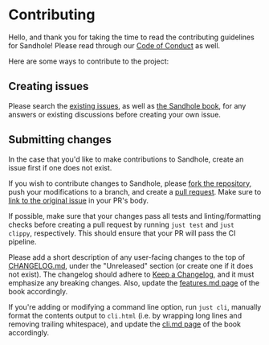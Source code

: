# Contributing

Hello, and thank you for taking the time to read the contributing guidelines for Sandhole! Please read through our [Code of Conduct](./CODE_OF_CONDUCT.md) as well.

Here are some ways to contribute to the project:

## Creating issues

Please search the [existing issues](https://github.com/EpicEric/sandhole/issues), as well as [the Sandhole book](https://sandhole.com.br/), for any answers or existing discussions before creating your own issue.

## Submitting changes

In the case that you'd like to make contributions to Sandhole, create an issue first if one does not exist.

If you wish to contribute changes to Sandhole, please [fork the repository](https://github.com/EpicEric/sandhole/fork), push your modifications to a branch, and create a [pull request](https://github.com/EpicEric/sandhole/compare). Make sure to [link to the original issue](https://docs.github.com/en/issues/tracking-your-work-with-issues/using-issues/linking-a-pull-request-to-an-issue#linking-a-pull-request-to-an-issue-using-a-keyword) in your PR's body.

If possible, make sure that your changes pass all tests and linting/formatting checks before creating a pull request by running `just test` and `just clippy`, respectively. This should ensure that your PR will pass the CI pipeline.

Please add a short description of any user-facing changes to the top of [CHANGELOG.md](./CHANGELOG.md), under the "Unreleased" section (or create one if it does not exist). The changelog should adhere to [Keep a Changelog](https://keepachangelog.com/en/1.1.0/), and it must emphasize any breaking changes. Also, update the [features.md page](./book/src/features.md) of the book accordingly.

If you're adding or modifying a command line option, run `just cli`, manually format the contents output to `cli.html` (i.e. by wrapping long lines and removing trailing whitespace), and update the [cli.md page](./book/src/cli.md) of the book accordingly.
